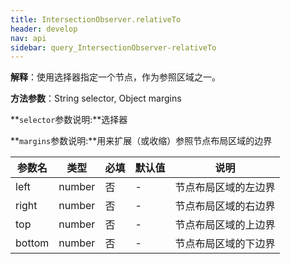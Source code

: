 ```yaml
---
title: IntersectionObserver.relativeTo
header: develop
nav: api
sidebar: query_IntersectionObserver-relativeTo
---
```


 

 


**解释**：使用选择器指定一个节点，作为参照区域之一。

**方法参数**：String selector, Object margins

**`selector`参数说明:**选择器

**`margins`参数说明:**用来扩展（或收缩）参照节点布局区域的边界

|参数名 |类型  |必填 | 默认值 |说明|
|---- | ---- | ---- | ----|----|
|left|number|否|-|节点布局区域的左边界|
|right|number|否|-|节点布局区域的右边界|
|top|number|否|-|节点布局区域的上边界|
|bottom|number|否|-|节点布局区域的下边界|

